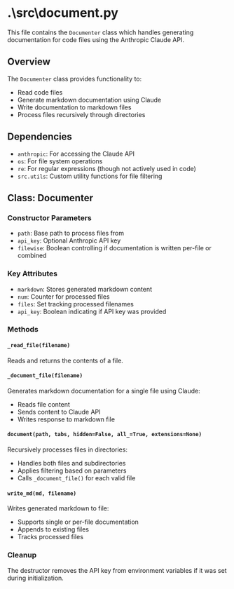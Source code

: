 # .\src\document.py

This file contains the `Documenter` class which handles generating documentation for code files using the Anthropic Claude API.

## Overview
The `Documenter` class provides functionality to:
- Read code files
- Generate markdown documentation using Claude
- Write documentation to markdown files
- Process files recursively through directories

## Dependencies
- `anthropic`: For accessing the Claude API
- `os`: For file system operations
- `re`: For regular expressions (though not actively used in code)
- `src.utils`: Custom utility functions for file filtering

## Class: Documenter

### Constructor Parameters
- `path`: Base path to process files from
- `api_key`: Optional Anthropic API key
- `filewise`: Boolean controlling if documentation is written per-file or combined

### Key Attributes
- `markdown`: Stores generated markdown content
- `num`: Counter for processed files
- `files`: Set tracking processed filenames
- `api_key`: Boolean indicating if API key was provided

### Methods

#### `_read_file(filename)`
Reads and returns the contents of a file.

#### `_document_file(filename)`
Generates markdown documentation for a single file using Claude:
- Reads file content
- Sends content to Claude API
- Writes response to markdown file

#### `document(path, tabs, hidden=False, all_=True, extensions=None)`
Recursively processes files in directories:
- Handles both files and subdirectories
- Applies filtering based on parameters
- Calls `_document_file()` for each valid file

#### `write_md(md, filename)`
Writes generated markdown to file:
- Supports single or per-file documentation
- Appends to existing files
- Tracks processed files

### Cleanup
The destructor removes the API key from environment variables if it was set during initialization.
